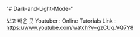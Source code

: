 "# Dark-and-Light-Mode-" 

보고 배운 곳
Youtuber : Online Tutorials
Link : https://www.youtube.com/watch?v=gzCUq_VQ7Y8


